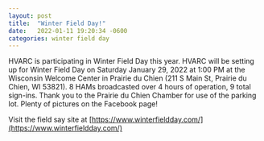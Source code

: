 ```yaml
---
layout: post
title:  "Winter Field Day!"
date:   2022-01-11 19:20:34 -0600
categories: winter field day
---
```


HVARC is participating in Winter Field Day this year.  HVARC will be setting up for Winter Field Day on Saturday January 29, 2022 at 1:00 PM at the Wisconsin Welcome Center in Prairie du Chien (211 S Main St, Prairie du Chien, WI 53821).  8 HAMs broadcasted over 4 hours of operation, 9 total sign-ins.  Thank you to the  Prairie du Chien Chamber for use of the parking lot.  Plenty of pictures on the Facebook page!

Visit the field say site at [https://www.winterfieldday.com/](https://www.winterfieldday.com/)
